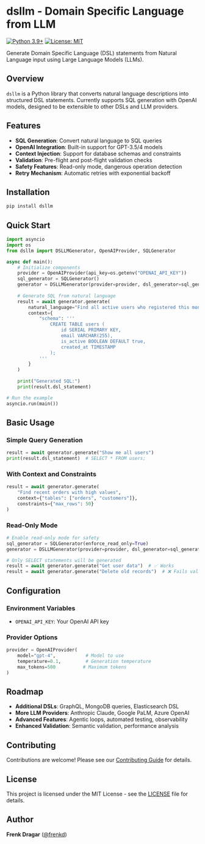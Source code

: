 # dsllm - Domain Specific Language from LLM

[![Python 3.9+](https://img.shields.io/badge/python-3.9+-blue.svg)](https://www.python.org/downloads/)
[![License: MIT](https://img.shields.io/badge/License-MIT-yellow.svg)](https://opensource.org/licenses/MIT)

Generate Domain Specific Language (DSL) statements from Natural Language input using Large Language Models (LLMs).

## Overview

`dsllm` is a Python library that converts natural language descriptions into structured DSL statements. Currently supports SQL generation with OpenAI models, designed to be extensible to other DSLs and LLM providers.

## Features

- **SQL Generation**: Convert natural language to SQL queries
- **OpenAI Integration**: Built-in support for GPT-3.5/4 models
- **Context Injection**: Support for database schemas and constraints
- **Validation**: Pre-flight and post-flight validation checks
- **Safety Features**: Read-only mode, dangerous operation detection
- **Retry Mechanism**: Automatic retries with exponential backoff

## Installation

```bash
pip install dsllm
```

## Quick Start

```python
import asyncio
import os
from dsllm import DSLLMGenerator, OpenAIProvider, SQLGenerator

async def main():
    # Initialize components
    provider = OpenAIProvider(api_key=os.getenv("OPENAI_API_KEY"))
    sql_generator = SQLGenerator()
    generator = DSLLMGenerator(provider=provider, dsl_generator=sql_generator)
    
    # Generate SQL from natural language
    result = await generator.generate(
        natural_language="Find all active users who registered this month",
        context={
            "schema": '''
                CREATE TABLE users (
                    id SERIAL PRIMARY KEY,
                    email VARCHAR(255),
                    is_active BOOLEAN DEFAULT true,
                    created_at TIMESTAMP
                );
            '''
        }
    )
    
    print("Generated SQL:")
    print(result.dsl_statement)

# Run the example
asyncio.run(main())
```

## Basic Usage

### Simple Query Generation

```python
result = await generator.generate("Show me all users")
print(result.dsl_statement)  # SELECT * FROM users;
```

### With Context and Constraints

```python
result = await generator.generate(
    "Find recent orders with high values",
    context={"tables": ["orders", "customers"]},
    constraints={"max_rows": 50}
)
```

### Read-Only Mode

```python
# Enable read-only mode for safety
sql_generator = SQLGenerator(enforce_read_only=True)
generator = DSLLMGenerator(provider=provider, dsl_generator=sql_generator)

# Only SELECT statements will be generated
result = await generator.generate("Get user data")  # ✅ Works
result = await generator.generate("Delete old records")  # ❌ Fails validation
```

## Configuration

### Environment Variables

- `OPENAI_API_KEY`: Your OpenAI API key

### Provider Options

```python
provider = OpenAIProvider(
    model="gpt-4",           # Model to use
    temperature=0.1,         # Generation temperature
    max_tokens=500          # Maximum tokens
)
```

## Roadmap

- **Additional DSLs**: GraphQL, MongoDB queries, Elasticsearch DSL
- **More LLM Providers**: Anthropic Claude, Google PaLM, Azure OpenAI
- **Advanced Features**: Agentic loops, automated testing, observability
- **Enhanced Validation**: Semantic validation, performance analysis

## Contributing

Contributions are welcome! Please see our [Contributing Guide](CONTRIBUTING.md) for details.

## License

This project is licensed under the MIT License - see the [LICENSE](LICENSE) file for details.

## Author

**Frenk Dragar** ([@frenkd](https://github.com/frenkd))